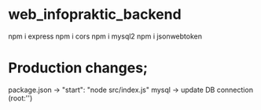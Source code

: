 # web_infopraktic_backend
npm i express
npm i cors
npm i mysql2
npm i jsonwebtoken


# Production changes;
package.json -> "start": "node src/index.js"
mysql -> update DB connection (root:'')